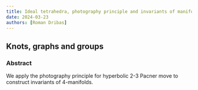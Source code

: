 ```yaml
---
title: Ideal tetrahedra, photography principle and invariants of manifolds
date: 2024-03-23
authors: [Roman Dribas]
---
```


## Knots, graphs and groups

### Abstract

We apply the photography principle for hyperbolic 2-3 Pacner move to construct invariants of 4-manifolds.
  
 

 





